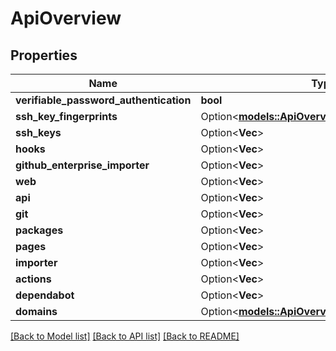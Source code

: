 # ApiOverview

## Properties

Name | Type | Description | Notes
------------ | ------------- | ------------- | -------------
**verifiable_password_authentication** | **bool** |  | 
**ssh_key_fingerprints** | Option<[**models::ApiOverviewSshKeyFingerprints**](api_overview_ssh_key_fingerprints.md)> |  | [optional]
**ssh_keys** | Option<**Vec<String>**> |  | [optional]
**hooks** | Option<**Vec<String>**> |  | [optional]
**github_enterprise_importer** | Option<**Vec<String>**> |  | [optional]
**web** | Option<**Vec<String>**> |  | [optional]
**api** | Option<**Vec<String>**> |  | [optional]
**git** | Option<**Vec<String>**> |  | [optional]
**packages** | Option<**Vec<String>**> |  | [optional]
**pages** | Option<**Vec<String>**> |  | [optional]
**importer** | Option<**Vec<String>**> |  | [optional]
**actions** | Option<**Vec<String>**> |  | [optional]
**dependabot** | Option<**Vec<String>**> |  | [optional]
**domains** | Option<[**models::ApiOverviewDomains**](api_overview_domains.md)> |  | [optional]

[[Back to Model list]](../README.md#documentation-for-models) [[Back to API list]](../README.md#documentation-for-api-endpoints) [[Back to README]](../README.md)


